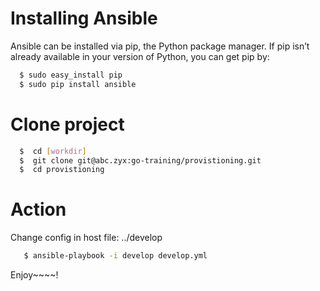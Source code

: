 # Installing Ansible

  Ansible can be installed via pip, the Python package manager. If pip isn’t already available in your version of Python, you can get pip by:
  ``` sh
    $ sudo easy_install pip
    $ sudo pip install ansible
 ```
# Clone project
``` sh
  $  cd [workdir]
  $  git clone git@abc.zyx:go-training/provistioning.git
  $  cd provistioning
```
# Action
Change config in host file: ../develop
``` sh
   $ ansible-playbook -i develop develop.yml
```
Enjoy~~~~!
